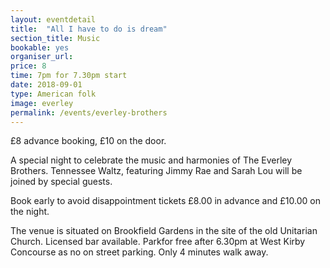 ```yaml
---
layout: eventdetail
title:  "All I have to do is dream"
section_title: Music
bookable: yes
organiser_url:
price: 8
time: 7pm for 7.30pm start
date: 2018-09-01
type: American folk
image: everley
permalink: /events/everley-brothers
---
```


£8 advance booking, £10 on the door.

A special night to celebrate the music and harmonies of The Everley Brothers. Tennessee Waltz, featuring Jimmy Rae and Sarah Lou will be joined by special guests.

Book early to avoid disappointment tickets £8.00 in advance and £10.00 on the night.

The venue is situated on Brookfield Gardens in the site of the old Unitarian Church. Licensed bar available. Parkfor free after 6.30pm at West Kirby Concourse as no on street parking. Only 4 minutes walk away.
